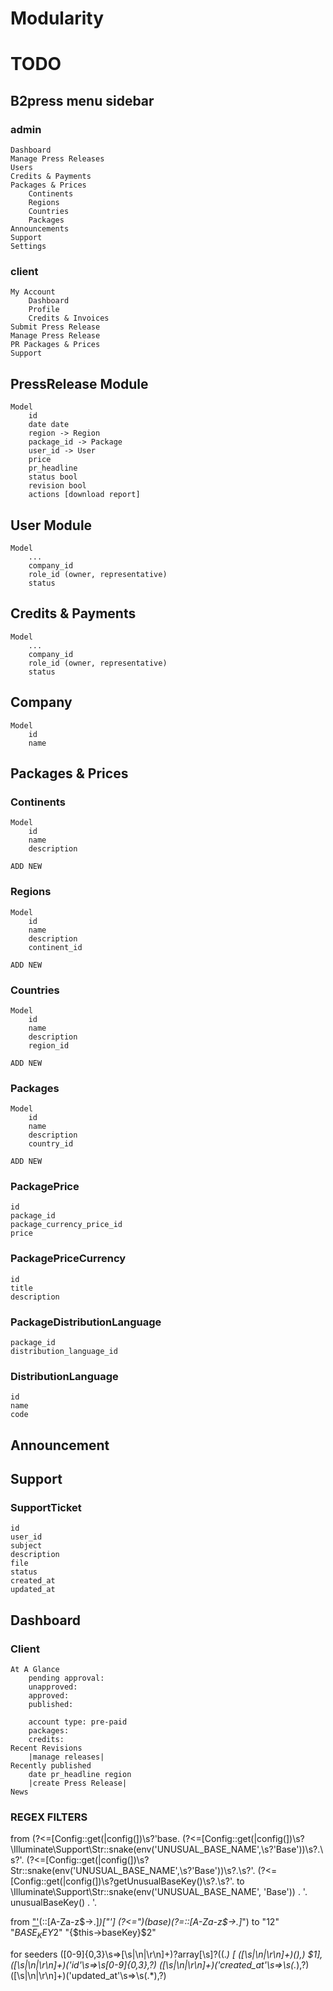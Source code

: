 # Modularity

# TODO
## B2press menu sidebar
### admin
    Dashboard
    Manage Press Releases
    Users
    Credits & Payments
    Packages & Prices
        Continents
        Regions
        Countries
        Packages
    Announcements
    Support
    Settings

### client
    My Account
        Dashboard
        Profile
        Credits & Invoices
    Submit Press Release
    Manage Press Release
    PR Packages & Prices
    Support


## PressRelease Module
    Model
        id
        date date
        region -> Region
        package_id -> Package
        user_id -> User
        price
        pr_headline
        status bool
        revision bool
        actions [download report]

## User Module
    Model
        ...
        company_id
        role_id (owner, representative)
        status
## Credits & Payments
    Model
        ...
        company_id
        role_id (owner, representative)
        status

## Company
    Model
        id
        name
## Packages & Prices
### Continents
    Model
        id
        name
        description
    
    ADD NEW
### Regions
    Model
        id
        name
        description
        continent_id
    
    ADD NEW
### Countries
    Model
        id
        name
        description
        region_id
    
    ADD NEW

### Packages
    Model
        id
        name
        description
        country_id
    
    ADD NEW

### PackagePrice
    id
    package_id
    package_currency_price_id
    price
### PackagePriceCurrency
    id
    title
    description
### PackageDistributionLanguage
    package_id
    distribution_language_id
### DistributionLanguage
    id
    name
    code

## Announcement


## Support

### SupportTicket
    id
    user_id
    subject
    description
    file
    status
    created_at
    updated_at

## Dashboard
### Client
    At A Glance
        pending approval:
        unapproved:
        approved:
        published:

        account type: pre-paid
        packages: 
        credits:
    Recent Revisions
        |manage releases|
    Recently published
        date pr_headline region
        |create Press Release|
    News
    



### REGEX FILTERS

from
    (?<=[Config::get\(|config\(])\s?'base\.
    (?<=[Config::get\(|config\(])\s?\\Illuminate\\Support\\Str::snake\(env\('UNUSUAL_BASE_NAME',\s?'Base'\)\)\s?\.\s?'\.
    (?<=[Config::get\(|config\(])\s?Str::snake\(env\('UNUSUAL_BASE_NAME',\s?'Base'\)\)\s?\.\s?'\.
    (?<=[Config::get\(|config\(])\s?getUnusualBaseKey\(\)\s?\.\s?'\.
to 
    \Illuminate\Support\Str::snake(env('UNUSUAL_BASE_NAME', 'Base')) . '.
    unusualBaseKey() . '.

from 
    ["'](base)(::[A-Za-z\$\->\.]*)["']
    (?<=")(base)(?=::[A-Za-z\$\->\.]*")
to
    "$1$2"
    "$BASE_KEY$2"
    "{$this->baseKey}$2"

for seeders
([0-9]{0,3}\s=>[\s|\n|\r\n]+)?array[\s]?\((.*) [
([\s|\n|\r\n]+)(\),)  $1],
([\s|\n|\r\n]+)('id'\s=>\s[0-9]{0,3},?)
([\s|\n|\r\n]+)('created_at'\s=>\s(.*),?)
([\s|\n|\r\n]+)('updated_at'\s=>\s(.*),?)
